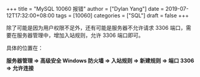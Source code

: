 +++
title = "MySQL 10060 报错"
author = ["Dylan Yang"]
date = 2019-07-12T17:32:00+08:00
tags = [10060]
categories = ["SQL"]
draft = false
+++

除了可能是因为用户权限不足外，还有可能是服务器不允许请求 3306 端口，需要在服务器管理中，增加入站规则，允许 3306 端口即可。

具体的位置在：

**服务器管理 => 高级安全 Windows 防火墙 => 入站规则 => 新建规则 => 端口
3306 => 允许连接**
